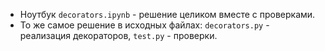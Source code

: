 - Ноутбук `decorators.ipynb` - решение целиком вместе с проверками.
- То же самое решение в исходных файлах: `decorators.py` - реализация декораторов, `test.py` - проверки.